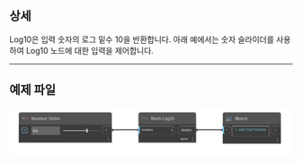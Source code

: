 ## 상세
Log10은 입력 숫자의 로그 밑수 10을 반환합니다. 아래 예에서는 숫자 슬라이더를 사용하여 Log10 노드에 대한 입력을 제어합니다.
___
## 예제 파일

![Log10](./DSCore.Math.Log10_img.jpg)

